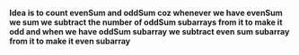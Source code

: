 **Idea is to count evenSum and oddSum coz whenever we have evenSum we sum we subtract the number of oddSum subarrays from it to make it odd and when we have oddSum subarray we subtract even sum subarray from it to make it even subarray**